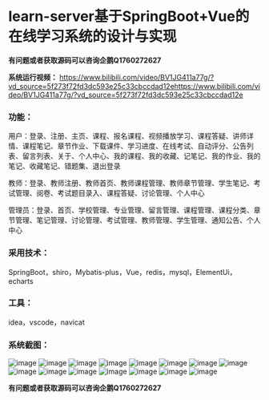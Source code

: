 # learn-server基于SpringBoot+Vue的在线学习系统的设计与实现

**有问题或者获取源码可以咨询企鹅Q1760272627** 

**系统运行视频：** 
https://www.bilibili.com/video/BV1JG411a77g/?vd_source=5f273f72fd3dc593e25c33cbccdad12ehttps://www.bilibili.com/video/BV1JG411a77g/?vd_source=5f273f72fd3dc593e25c33cbccdad12e

### 功能：
用户：登录、注册、主页、课程、报名课程、视频播放学习、课程答疑、讲师详情、课程笔记、章节作业、下载课件、学习进度、在线考试、自动评分、公告列表、留言列表、关于、个人中心、我的课程、我的收藏、记笔记、我的作业、我的笔记、收藏笔记、错题集、退出登录

教师：登录、教师注册、教师首页、教师课程管理、教师章节管理、学生笔记、考试管理、阅卷、考试题目录入、课程答疑、讨论管理、个人中心

管理员：登录、首页、学校管理、专业管理、留言管理、课程管理、课程分类、章节管理、笔记管理、讨论管理、考试管理、教师管理、学生管理、通知公告、个人中心

### 采用技术：
SpringBoot，shiro，Mybatis-plus，Vue，redis，mysql，ElementUi，echarts

### 工具：
idea，vscode，navicat

### 系统截图：
![image](https://github.com/user-attachments/assets/00a5912f-ac49-4f66-9ac9-e4530cde9099)
![image](https://github.com/user-attachments/assets/bd4117dd-0e01-432e-bf99-f26d96acab1d)
![image](https://github.com/user-attachments/assets/d63a3a91-8f59-4a64-b731-d5230f199836)
![image](https://github.com/user-attachments/assets/aa1a82c7-9904-476c-a742-897526cc795f)
![image](https://github.com/user-attachments/assets/81fc9a64-1528-46ad-a4bc-a02c72141f73)
![image](https://github.com/user-attachments/assets/0740f57e-980b-4270-a570-290f88749ca0)
![image](https://github.com/user-attachments/assets/aed6dfaf-f7a0-4efc-8f1d-b925cf1fa533)
![image](https://github.com/user-attachments/assets/86a43919-1dce-4e0e-a71c-1fd22b97c876)
![image](https://github.com/user-attachments/assets/eb551f3f-27ab-4cdb-bee6-64cd8fd38cbf)
![image](https://github.com/user-attachments/assets/db723724-46f4-4ba8-a587-5e4778c19460)
![image](https://github.com/user-attachments/assets/e8b0be03-50fe-486e-9d41-65f036188be8)
![image](https://github.com/user-attachments/assets/c8af5958-2963-425e-8bb6-0894d0e3e938)
![image](https://github.com/user-attachments/assets/154a9e9c-eb8c-486f-bf03-1b938a1df2f8)
![image](https://github.com/user-attachments/assets/c4d3b380-ff81-44b8-a116-ce3bd1cd1c27)
![image](https://github.com/user-attachments/assets/b743966a-8d2c-40ea-b212-c52d811185a5)


**有问题或者获取源码可以咨询企鹅Q1760272627** 
